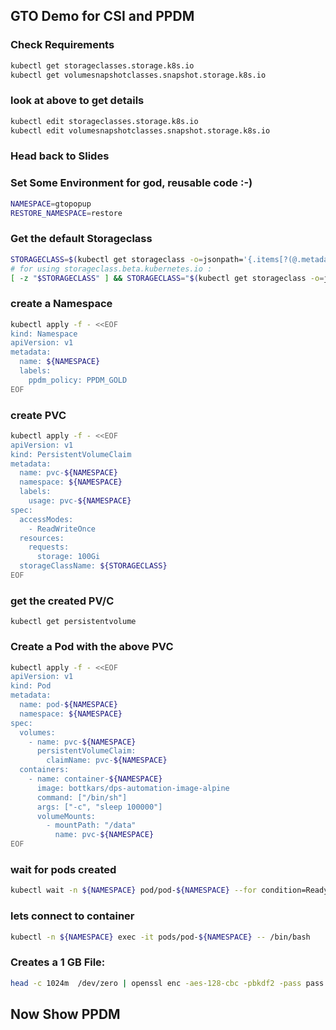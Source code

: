 ## GTO Demo for CSI and PPDM 

### Check Requirements
```bash
kubectl get storageclasses.storage.k8s.io
kubectl get volumesnapshotclasses.snapshot.storage.k8s.io
```
### look at above to get details 
```bash
kubectl edit storageclasses.storage.k8s.io
kubectl edit volumesnapshotclasses.snapshot.storage.k8s.io
```
### Head back to Slides

### Set Some Environment for god, reusable code :-)
```bash
NAMESPACE=gtopopup
RESTORE_NAMESPACE=restore
```
### Get the default Storageclass
```bash
STORAGECLASS=$(kubectl get storageclass -o=jsonpath='{.items[?(@.metadata.annotations.storageclass\.kubernetes\.io/is-default-class=="true")].metadata.name}')
# for using storageclass.beta.kubernetes.io :
[ -z "$STORAGECLASS" ] && STORAGECLASS="$(kubectl get storageclass -o=jsonpath='{.items[?(@.metadata.annotations.storageclass\.beta\.kubernetes\.io/is-default-class=="true")].metadata.name}')"
```

### create a Namespace
```bash
kubectl apply -f - <<EOF
kind: Namespace
apiVersion: v1
metadata:
  name: ${NAMESPACE}
  labels:
    ppdm_policy: PPDM_GOLD
EOF
```

### create PVC
```bash
kubectl apply -f - <<EOF  
apiVersion: v1
kind: PersistentVolumeClaim
metadata:
  name: pvc-${NAMESPACE}
  namespace: ${NAMESPACE}
  labels:
    usage: pvc-${NAMESPACE}
spec:
  accessModes:
    - ReadWriteOnce
  resources:
    requests:
      storage: 100Gi
  storageClassName: ${STORAGECLASS}
EOF
```  

### get the created PV/C
```
kubectl get persistentvolume
```

### Create a Pod with the above PVC
```bash
kubectl apply -f - <<EOF
apiVersion: v1
kind: Pod
metadata:
  name: pod-${NAMESPACE}
  namespace: ${NAMESPACE}
spec:
  volumes:
    - name: pvc-${NAMESPACE}
      persistentVolumeClaim:
        claimName: pvc-${NAMESPACE}
  containers:
    - name: container-${NAMESPACE}
      image: bottkars/dps-automation-image-alpine
      command: ["/bin/sh"]
      args: ["-c", "sleep 100000"]
      volumeMounts:
        - mountPath: "/data"
          name: pvc-${NAMESPACE}
EOF
```
### wait for pods created
```bash
kubectl wait -n ${NAMESPACE} pod/pod-${NAMESPACE} --for condition=Ready --timeout=200s
```
### lets connect to container

```bash
kubectl -n ${NAMESPACE} exec -it pods/pod-${NAMESPACE} -- /bin/bash
```
### Creates a 1 GB File:
```bash
head -c 1024m  /dev/zero | openssl enc -aes-128-cbc -pbkdf2 -pass pass:"$(head -c 20 /dev/urandom | base64)"  > /data/my1GBfile
```
## Now Show PPDM
